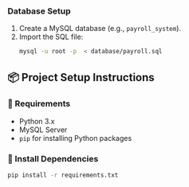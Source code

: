 ### Database Setup

1. Create a MySQL database (e.g., `payroll_system`).
2. Import the SQL file:
   ```bash
   mysql -u root -p  < database/payroll.sql

## 📦 Project Setup Instructions

### 🔧 Requirements
- Python 3.x
- MySQL Server
- `pip` for installing Python packages

### 🧪 Install Dependencies

```bash
pip install -r requirements.txt
